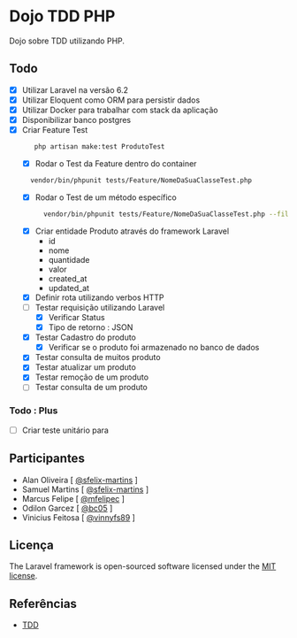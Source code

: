 # Dojo TDD PHP

Dojo sobre TDD utilizando PHP.

## Todo

- [x] Utilizar Laravel na versão 6.2
- [x] Utilizar Eloquent como ORM para persistir dados
- [x] Utilizar Docker para trabalhar com stack da aplicação
- [x] Disponibilizar banco postgres
- [x] Criar Feature Test
    ```sh
       php artisan make:test ProdutoTest
    ```
  - [x] Rodar o Test da Feature dentro do container 
  ```sh
    vendor/bin/phpunit tests/Feature/NomeDaSuaClasseTest.php
  ```
  - [x] Rodar o Test de um método específico
    ```sh
      vendor/bin/phpunit tests/Feature/NomeDaSuaClasseTest.php --filter=testNomeDoSeuMetodo
    ```
  - [x] Criar entidade Produto através do framework Laravel
    - id
    - nome
    - quantidade
    - valor
    - created_at
    - updated_at
  - [x] Definir rota utilizando verbos HTTP
  - [ ] Testar requisição utilizando Laravel
    - [x] Verificar Status
    - [x] Tipo de retorno : JSON
  - [x] Testar Cadastro do produto
    - [x] Verificar se o produto foi armazenado no banco de dados
  - [x] Testar consulta de muitos produto
  - [x] Testar atualizar um produto
  - [x] Testar remoção de um produto
  - [ ] Testar consulta de um produto

### Todo : Plus

- [ ] Criar teste unitário para

## Participantes

- Alan Oliveira [ [@sfelix-martins](https://github.com/sfelix-martins) ]
- Samuel Martins [ [@sfelix-martins](https://github.com/sfelix-martins) ]
- Marcus Felipe [ [@mfelipec](https://github.com/mfelipec) ]
- Odilon Garcez [ [@bc05](https://github.com/bc05) ]
- Vinicius Feitosa [ [@vinnyfs89](https://github.com/vinnyfs89) ]

## Licença

The Laravel framework is open-sourced software licensed under the [MIT license](https://opensource.org/licenses/MIT).

## Referências

- [TDD](https://www.devmedia.com.br/test-driven-development-tdd-simples-e-pratico/18533)
